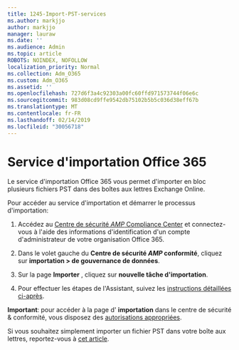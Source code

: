 ```yaml
---
title: 1245-Import-PST-services
ms.author: markjjo
author: markjjo
manager: lauraw
ms.date: ''
ms.audience: Admin
ms.topic: article
ROBOTS: NOINDEX, NOFOLLOW
localization_priority: Normal
ms.collection: Adm_O365
ms.custom: Adm_O365
ms.assetid: ''
ms.openlocfilehash: 727d6f3a4c92303a00fc60ffd971573744f06e6c
ms.sourcegitcommit: 983d08cd9ffe9542db75102b5b5c036d38eff67b
ms.translationtype: MT
ms.contentlocale: fr-FR
ms.lasthandoff: 02/14/2019
ms.locfileid: "30056718"
---
```

# <a name="office-365-import-service"></a>Service d'importation Office 365 

Le service d'importation Office 365 vous permet d'importer en bloc plusieurs fichiers PST dans des boîtes aux lettres Exchange Online. 

Pour accéder au service d'importation et démarrer le processus d'importation:

1. Accédez au [Centre de sécurité _AMP_ Compliance Center](https://protection.office.com) et connectez-vous à l'aide des informations d'identification d'un compte d'administrateur de votre organisation Office 365.

2. Dans le volet gauche du **Centre de sécurité _AMP_ conformité**, cliquez sur **importation > de gouvernance de données**.

3. Sur la page **Importer** , cliquez sur **nouvelle tâche d'importation**. 

4. Pour effectuer les étapes de l'Assistant, suivez les [instructions détaillées ci-après](https://docs.microsoft.com/office365/securitycompliance/use-network-upload-to-import-pst-files).

**Important**: pour accéder à la page d' **importation** dans le centre de sécurité & conformité, vous disposez des [autorisations appropriées](https://docs.microsoft.com/office365/securitycompliance/use-network-upload-to-import-pst-files#before-you-begin). 

Si vous souhaitez simplement importer un fichier PST dans votre boîte aux lettres, reportez-vous à [cet article](https://support.office.com/article/import-email-contacts-and-calendar-from-an-outlook-pst-file-431a8e9a-f99f-4d5f-ae48-ded54b3440ac).
